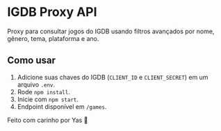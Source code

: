 # IGDB Proxy API

Proxy para consultar jogos do IGDB usando filtros avançados por nome, gênero, tema, plataforma e ano.

## Como usar

1. Adicione suas chaves do IGDB (`CLIENT_ID` e `CLIENT_SECRET`) em um arquivo `.env`.
2. Rode `npm install`.
3. Inicie com `npm start`.
4. Endpoint disponível em `/games`.

Feito com carinho por Yas 💖
